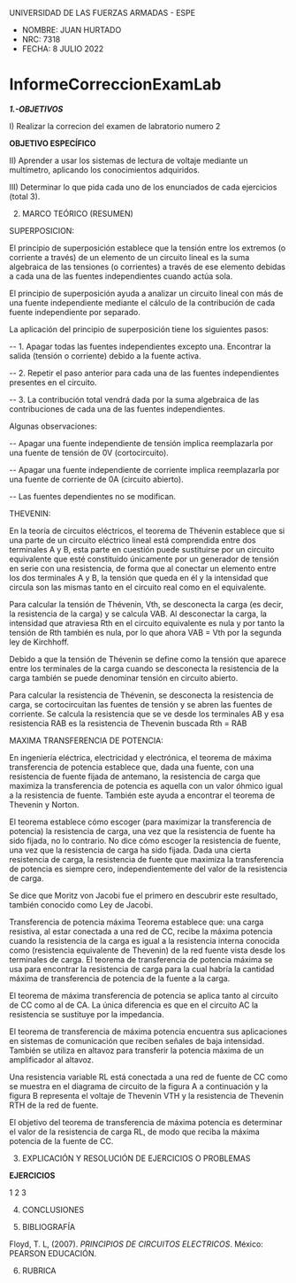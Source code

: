 UNIVERSIDAD DE LAS FUERZAS ARMADAS - ESPE

- NOMBRE: JUAN HURTADO
- NRC: 7318
- FECHA: 8 JULIO 2022

# InformeCorreccionExamLab

***1.-OBJETIVOS***

I) Realizar la correcion del examen de labratorio numero 2

**OBJETIVO ESPECÍFICO**

II) Aprender a usar los sistemas de lectura de voltaje mediante un multímetro, aplicando los conocimientos adquiridos.

III) Determinar lo que pida cada uno de los enunciados de cada ejercicios (total 3).

2. MARCO TEÓRICO (RESUMEN)

SUPERPOSICION: 

El principio de superposición establece que la tensión entre los extremos (o corriente a través) de un elemento de un circuito lineal es la suma algebraica de las tensiones (o corrientes) a través de ese elemento debidas a cada una de las fuentes independientes cuando actúa sola.

El principio de superposición ayuda a analizar un circuito lineal con más de una fuente independiente mediante el cálculo de la contribución de cada fuente independiente por separado.

La aplicación del principio de superposición tiene los siguientes pasos:

-- 1. Apagar todas las fuentes independientes excepto una.
Encontrar la salida (tensión o corriente) debido a la fuente activa.

-- 2. Repetir el paso anterior para cada una de las fuentes
independientes presentes en el circuito.

-- 3. La contribución total vendrá dada por la suma algebraica de las
contribuciones de cada una de las fuentes independientes.

Algunas observaciones:

-- Apagar una fuente independiente de tensión implica reemplazarla
por una fuente de tensión de 0V (cortocircuito).

-- Apagar una fuente independiente de corriente implica reemplazarla
por una fuente de corriente de 0A (circuito abierto).

-- Las fuentes dependientes no se modifican.

THEVENIN: 

En la teoría de circuitos eléctricos, el teorema de Thévenin establece que si una parte de un circuito eléctrico lineal está comprendida entre dos terminales A y B, esta parte en cuestión puede sustituirse por un circuito equivalente que esté constituido únicamente por un generador de tensión en serie con una resistencia, de forma que al conectar un elemento entre los dos terminales A y B, la tensión que queda en él y la intensidad que circula son las mismas tanto en el circuito real como en el equivalente.

Para calcular la tensión de Thévenin, Vth, se desconecta la carga (es decir, la resistencia de la carga) y se calcula VAB. Al desconectar la carga, la intensidad que atraviesa Rth en el circuito equivalente es nula y por tanto la tensión de Rth también es nula, por lo que ahora VAB = Vth por la segunda ley de Kirchhoff.

Debido a que la tensión de Thévenin se define como la tensión que aparece entre los terminales de la carga cuando se desconecta la resistencia de la carga también se puede denominar tensión en circuito abierto.

Para calcular la resistencia de Thévenin, se desconecta la resistencia de carga, se cortocircuitan las fuentes de tensión y se abren las fuentes de corriente. Se calcula la resistencia que se ve desde los terminales AB y esa resistencia RAB es la resistencia de Thevenin buscada Rth = RAB

MAXIMA TRANSFERENCIA DE POTENCIA:

En ingeniería eléctrica, electricidad y electrónica, el teorema de máxima transferencia de potencia establece que, dada una fuente, con una resistencia de fuente fijada de antemano, la resistencia de carga que maximiza la transferencia de potencia es aquella con un valor óhmico igual a la resistencia de fuente. También este ayuda a encontrar el teorema de Thevenin y Norton.

El teorema establece cómo escoger (para maximizar la transferencia de potencia) la resistencia de carga, una vez que la resistencia de fuente ha sido fijada, no lo contrario. No dice cómo escoger la resistencia de fuente, una vez que la resistencia de carga ha sido fijada. Dada una cierta resistencia de carga, la resistencia de fuente que maximiza la transferencia de potencia es siempre cero, independientemente del valor de la resistencia de carga.

Se dice que Moritz von Jacobi fue el primero en descubrir este resultado, también conocido como Ley de Jacobi.

Transferencia de potencia máxima Teorema establece que: una carga resistiva, al estar conectada a una red de CC, recibe la máxima potencia cuando la resistencia de la carga es igual a la resistencia interna conocida como (resistencia equivalente de Thevenin) de la red fuente vista desde los terminales de carga. El teorema de transferencia de potencia máxima se usa para encontrar la resistencia de carga para la cual habría la cantidad máxima de transferencia de potencia de la fuente a la carga.

El teorema de máxima transferencia de potencia se aplica tanto al circuito de CC como al de CA. La única diferencia es que en el circuito AC la resistencia se sustituye por la impedancia.

El teorema de transferencia de máxima potencia encuentra sus aplicaciones en sistemas de comunicación que reciben señales de baja intensidad. También se utiliza en altavoz para transferir la potencia máxima de un amplificador al altavoz.

Una resistencia variable RL está conectada a una red de fuente de CC como se muestra en el diagrama de circuito de la figura A a continuación y la figura B representa el voltaje de Thevenin VTH y la resistencia de Thevenin RTH de la red de fuente.

El objetivo del teorema de transferencia de máxima potencia es determinar el valor de la resistencia de carga RL, de modo que reciba la máxima potencia de la fuente de CC.

3. EXPLICACIÓN Y RESOLUCIÓN DE EJERCICIOS O PROBLEMAS

**EJERCICIOS**

1
2
3

4. CONCLUSIONES

5. BIBLIOGRAFÍA

Floyd, T. L, (2007). _PRINCIPIOS DE CIRCUITOS ELECTRICOS_. México: PEARSON EDUCACIÓN.

6. RUBRICA

